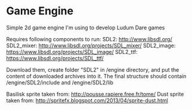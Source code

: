 Game Engine
==========

Simple 2d game engine I'm using to develop Ludum Dare games

Requires following components to run:
SDL2: http://www.libsdl.org/
SDL2_mixer: http://www.libsdl.org/projects/SDL_mixer/
SDL2_image: https://www.libsdl.org/projects/SDL_image/
SDL2_ttf: https://www.libsdl.org/projects/SDL_ttf/

Download them, create folder "SDL2" in /engine directory, and put the content of downloaded archives into it.
The final structure should contain /engine/SDL2/include and /engine/SDL2/lib

Basilisk sprite taken from:
http://pousse.rapiere.free.fr/tome/
Dust sprite taken from:
http://spritefx.blogspot.com/2013/04/sprite-dust.html